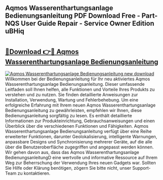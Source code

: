 ## Aqmos Wasserenthartungsanlage Bedienungsanleitung PDF Download Free - Part-NQS User Guide Repair - Service Owner Edition uBHiq

# <h2><a href="http://df5kb6a.blite.top/?on=Aqmos+Wasserenthartungsanlage+Bedienungsanleitung">🔗Download 👉🔴 Aqmos Wasserenthartungsanlage Bedienungsanleitung</a></h2>

[![Aqmos Wasserenthartungsanlage Bedienungsanleitung new download](https://i.imgur.com/lujVjoI.png)](http://df5kb6a.blite.top/?on=Aqmos+Wasserenthartungsanlage+Bedienungsanleitung)
Willkommen bei der Bedienungsanleitung für Ihr neu aktiviertes Aqmos Wasserenthartungsanlage Bedienungsanleitung. Dieser umfassende Leitfaden soll Ihnen helfen, alle Funktionen und Vorteile Ihres Produkts zu verstehen und zu nutzen. Sie finden detaillierte Anweisungen zur Installation, Verwendung, Wartung und Fehlerbehebung. Um eine erfolgreiche Erfahrung mit Ihrem neuen Aqmos Wasserenthartungsanlage Bedienungsanleitung zu gewährleisten, empfehlen wir Ihnen, diese Bedienungsanleitung sorgfältig zu lesen. Es enthält detaillierte Informationen zur Produkteinrichtung, Gebrauchsanweisungen und einen Überblick über die verschiedenen Funktionen und Fähigkeiten. Aqmos Wasserenthartungsanlage Bedienungsanleitung verfügt über eine Reihe erweiterter Funktionen, darunter Geolokalisierung, intelligente Warnungen, anpassbare Designs und Synchronisierung mehrerer Geräte, auf die alle über die Benutzeroberfläche zugegriffen und angepasst werden können. Wir gehen davon aus, dass das Aqmos Wasserenthartungsanlage BedienungsanleitungD eine wertvolle und informative Ressource auf Ihrem Weg zur Beherrschung der Verwendung Ihres neuen Gadgets war. Sollten Sie Hilfe oder Klärung benötigen, zögern Sie bitte nicht, unser Support-Team zu kontaktieren.
